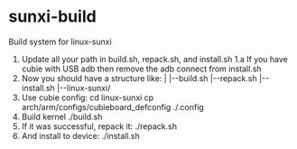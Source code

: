 sunxi-build
===========

Build system for linux-sunxi

1. Update all your path in build.sh, repack.sh, and install.sh
1.a If you have cubie with USB adb then remove the adb connect from install.sh
2. Now you should have a structure like:
    |
    |--build.sh
    |--repack.sh
    |--install.sh
    |--linux-sunxi/
4. Use cubie config:
  cd linux-sunxi
  cp arch/arm/configs/cubieboard_defconfig ./.config
3. Build kernel
  ./build.sh
4. If it was successful, repack it:
  ./repack.sh
5. And install to device:
  ./install.sh
